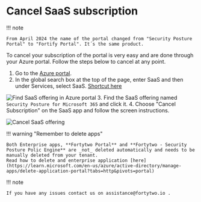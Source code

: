 # Cancel SaaS subscription

!!! note

    From April 2024 the name of the portal changed from "Security Posture Portal" to "Fortify Portal". It´s the same product.

To cancel your subscription of the portal is very easy and are done through your Azure portal. Follow the steps below to cancel at any point.

1. Go to the [Azure portal](https://portal.azure.com/#home).
2. In the global search box at the top of the page, enter SaaS and then under Services, select SaaS. [Shortcut here](https://portal.azure.com/#view/HubsExtension/BrowseResourceBlade/resourceType/Microsoft.SaaS%2Fresources)

![Find SaaS offering in Azure portal](https://learn.microsoft.com/en-us/marketplace/media/saas-subscription-lifecycle-management/global-search-window.png)
3. Find the SaaS offering named ```Security Posture for Microsoft 365``` and click it.
4. Choose "Cancel Subscription" on the SaaS app and follow the screen instructions.

![Cancel SaaS offering](./media/cancel_saas_offering.png)

!!! warning "Remember to delete apps"

    Both Enterprise apps, **Fortytwo Portal** and **Fortytwo - Security Posture Polic Engine** are _not_ deleted automatically and needs to be manually deleted from your tenant.
    Read how to delete and enterprise application [here](https://learn.microsoft.com/en-us/azure/active-directory/manage-apps/delete-application-portal?tabs=http&pivots=portal)

!!! note

    If you have any issues contact us on assistance@fortytwo.io .

